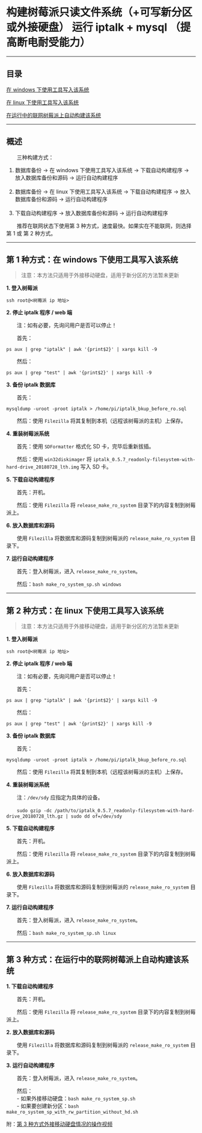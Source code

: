 # 构建树莓派只读文件系统（+可写新分区或外接硬盘） 运行 iptalk + mysql （提高断电耐受能力）
___
## 目录

[在 windows 下使用工具写入该系统](#第-1-种方式：在-windows-下使用工具写入该系统)

[在 linux 下使用工具写入该系统](#第-2-种方式：在-linux-下使用工具写入该系统)

[在运行中的联网树莓派上自动构建该系统](#第-3-种方式：在运行中的联网树莓派上自动构建该系统)

___
## 概述

　　三种构建方式：

1. 数据库备份 -> 在 windows 下使用工具写入该系统 -> 下载自动构建程序 -> 放入数据库备份和源码 -> 运行自动构建程序
<br><br>
2. 数据库备份 -> 在 linux 下使用工具写入该系统 -> 下载自动构建程序 -> 放入数据库备份和源码 -> 运行自动构建程序
<br><br>
3. 下载自动构建程序 -> 放入数据库备份和源码 -> 运行自动构建程序

　　推荐在联网状态下使用第 3 种方式，速度最快。如果实在不能联网，则选择第 1 或 第 2 种方式。

___
## 第 1 种方式：在 windows 下使用工具写入该系统

> 注意：本方法只适用于外接移动硬盘，适用于新分区的方法暂未更新

**1. 登入树莓派**

```shell
ssh root@<树莓派 ip 地址>
```

**2. 停止 iptalk 程序 / web 端**

　　注：如有必要，先询问用户是否可以停止！

　　首先：
  
```shell
ps aux | grep "iptalk" | awk '{print$2}' | xargs kill -9
```
　　然后：
  
```shell
ps aux | grep "test" | awk '{print$2}' | xargs kill -9
```

**3. 备份 iptalk 数据库**

　　首先：
  
```shell
mysqldump -uroot -proot iptalk > /home/pi/iptalk_bkup_before_ro.sql
```

　　然后：使用 `Filezilla` 将其复制到本机（远程该树莓派的主机）上保存。

**4. 重装树莓派系统**

　　首先：使用 `SDFormatter` 格式化 SD 卡，完毕后重新拔插。

　　然后：使用 `win32diskimager` 将 `iptalk_0.5.7_readonly-filesystem-with-hard-drive_20180728_lth.img` 写入 SD 卡。
  
**5. 下载自动构建程序**

　　首先：开机。

　　然后：使用 `Filezilla` 将 `release_make_ro_system` 目录下的内容复制到树莓派上。
  
**6. 放入数据库和源码**

　　使用 `Filezilla` 将数据库和源码复制到树莓派的 `release_make_ro_system` 目录下。

**7. 运行自动构建程序**

　　首先：登入树莓派，进入 `release_make_ro_system`。
  
　　然后：`bash make_ro_system_sp.sh windows`

___
## 第 2 种方式：在 linux 下使用工具写入该系统

> 注意：本方法只适用于外接移动硬盘，适用于新分区的方法暂未更新

**1. 登入树莓派**

```shell
ssh root@<树莓派 ip 地址>
```

**2. 停止 iptalk 程序 / web 端**

　　注：如有必要，先询问用户是否可以停止！

　　首先：
  
```shell
ps aux | grep "iptalk" | awk '{print$2}' | xargs kill -9
```
　　然后：
  
```shell
ps aux | grep "test" | awk '{print$2}' | xargs kill -9
```

**3. 备份 iptalk 数据库**

　　首先：
  
```shell
mysqldump -uroot -proot iptalk > /home/pi/iptalk_bkup_before_ro.sql
```

　　然后：使用 `Filezilla` 将其复制到本机（远程该树莓派的主机）上保存。

**4. 重装树莓派系统**

　　注：`/dev/sdy` 应指定为具体的设备。

　　`sudo gzip -dc /path/to/iptalk_0.5.7_readonly-filesystem-with-hard-drive_20180728_lth.gz | sudo dd of=/dev/sdy`
  
**5. 下载自动构建程序**

　　首先：开机。

　　然后：使用 `Filezilla` 将 `release_make_ro_system` 目录下的内容复制到树莓派上。
  
**6. 放入数据库和源码**

　　使用 `Filezilla` 将数据库和源码复制到树莓派的 `release_make_ro_system` 目录下。

**7. 运行自动构建程序**

　　首先：登入树莓派，进入 `release_make_ro_system`。
  
　　然后：`bash make_ro_system_sp.sh linux`

___
## 第 3 种方式：在运行中的联网树莓派上自动构建该系统

**1. 下载自动构建程序**

　　首先：开机。

　　然后：使用 `Filezilla` 将 `release_make_ro_system` 目录下的内容复制到树莓派上。
  
**2. 放入数据库和源码**

　　使用 `Filezilla` 将数据库和源码复制到树莓派的 `release_make_ro_system` 目录下。

**3. 运行自动构建程序**

　　首先：登入树莓派，进入 `release_make_ro_system`。
  
　　然后：  
　　- 如果外接移动硬盘：`bash make_ro_system_sp.sh`  
　　- 如果要创建新分区：`bash make_ro_system_sp_with_rw_partition_without_hd.sh`

附：[第 3 种方式外接移动硬盘情况的操作视频](https://www.bilibili.com/video/av28346666/)

